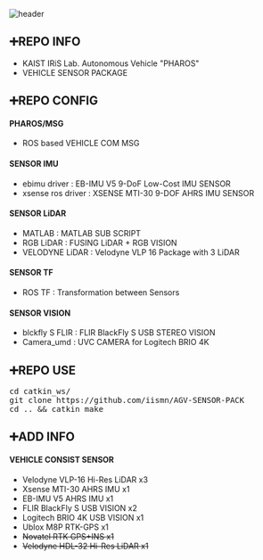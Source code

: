 ![header](https://capsule-render.vercel.app/api?type=rect&color=timeGradient&text=NAVLER%20LABS%20CHALLENGE%20"2020"&fontSize=20)

## <div align=left>:heavy_plus_sign:REPO INFO</div>  
- KAIST IRiS Lab. Autonomous Vehicle "PHAROS" 
- VEHICLE SENSOR PACKAGE  

## <div align=left>:heavy_plus_sign:REPO CONFIG</div>  
#### PHAROS/MSG  
* ROS based VEHICLE COM MSG   
#### SENSOR IMU  
* ebimu driver      : EB-IMU V5 9-DoF Low-Cost IMU SENSOR  
* xsense ros driver : XSENSE MTI-30 9-DOF AHRS IMU SENSOR  
#### SENSOR LiDAR  
* MATLAB : MATLAB SUB SCRIPT
* RGB LiDAR : FUSING LiDAR + RGB VISION  
* VELODYNE LiDAR : Velodyne VLP 16 Package with 3 LiDAR  
#### SENSOR TF  
* ROS TF : Transformation between Sensors  
#### SENSOR VISION
* blckfly S FLIR : FLIR BlackFly S USB STEREO VISION  
* Camera_umd     : UVC CAMERA for Logitech BRIO 4K 


## <div align=left>:heavy_plus_sign:REPO USE</div> 
<pre>cd catkin_ws/  
git clone https://github.com/iismn/AGV-SENSOR-PACK  
cd .. && catkin_make</pre>

## <div align=left>:heavy_plus_sign:ADD INFO</div>
#### VEHICLE CONSIST SENSOR 
- Velodyne VLP-16 Hi-Res LiDAR x3  
- Xsense MTI-30 AHRS IMU x1  
- EB-IMU V5 AHRS IMU x1  
- FLIR BlackFly S USB VISION x2  
- Logitech BRIO 4K USB VISION x1  
- Ublox M8P RTK-GPS x1
- <del>Novatel RTK GPS+INS x1</del>
- <del>Velodyne HDL-32 Hi-Res LiDAR x1</del>
